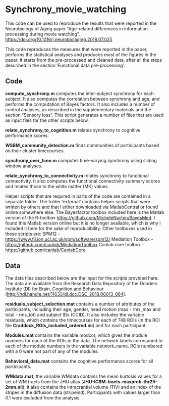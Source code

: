 # Synchrony_movie_watching
This code can be used to reproduce the results that were reported in the Neurobiology of Aging paper “Age-related differences in information processing during movie watching”.  https://doi.org/10.1016/j.neurobiolaging.2018.07.025

This code reproduces the measures that were reported in the paper, performs the statistical analyses and produces most of the figures in the paper. It starts from the pre-processed and cleaned data, after all the steps described in the section ‘Functional data pre-processing’.


## Code
**compute_synchrony.m** computes the inter-subject synchrony for each subject. It also computes the correlation between synchrony and age, and performs the computation of Bayes factors. It also includes a number of control analyses, as described in the supplementary materials and the section “Sensory loss”. This script generates a number of files that are used as input files for the other scripts below. 

**relate_synchrony_to_cognition.m** relates synchrony to cognitive performance scores. 

**WSBM_community_detection.m** finds communities of participants based on their cluster timecourses.

**synchrony_over_time.m** computes time-varying synchrony using sliding window analyses. 

**relate_synchrony_to_connectivity.m** relates synchrony to functional connectivity. It also computes the functional connectivity summary scores and relates those to the white matter (MK) values.  

Helper scripts that are required in parts of the code are contained in a separate folder. The folder ‘external’ contains helper scripts that were written by others and that I either downloaded via MatlabCentral or found online somewhere else. The Bayesfactor toolbox included here is the Matlab version of the R-toolbox https://github.com/MicheleNuijten/BayesMed. I found this Matlab version online but it is no longer available, which is why I included it here for the sake of reproducibility. 
Other toolboxes used in these scripts are:
SPM12 - https://www.fil.ion.ucl.ac.uk/spm/software/spm12/ 
Mediation Toolbox - https://github.com/canlab/MediationToolbox 
Canlab core toolbox - https://github.com/canlab/CanlabCore 


## Data 
The data files described below are the input for the scripts provided here. The data are available from the Research Data Repository of the Donders Institute (DI) for Brain, Cognition and Behaviour (http://hdl.handle.net/11633/di.dcc.DSC_2018.00013_064).

**residuals_subject_selection.mat** contains a number of attributes of the participants, including their age, gender, head motion (max - rms_max and total - rms_tot) and subject IDs (CCID). It also includes the variable residuals, which contains the timecourses for each of 748 ROIs (in the ROI file **Craddock_ROIs_included_ordered.nii**) and for each participant. 

**Modules.mat** contains the variable modcor, which gives the module numbers for each of the ROIs in the data. The network labels correspond to each of the module numbers in the variable network_name. ROIs numbered with a 0 were not part of any of the modules. 

**Behavioral_data.mat** contains the cognitive performance scores for all participants.

**WMdata.mat**, the variable WMdata contains the mean kurtosis values for a set of WM tracts from the JHU atlas (**JHU-ICBM-tracts-maxprob-thr25-2mm.nii**), it also contains the intracrantial volume (TIV) and an index of the stripes in the diffusion data (stripeind). Participants with values larger than 0.1 were excluded from the analysis. 

